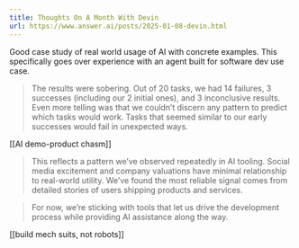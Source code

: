 ```yaml
---
title: Thoughts On A Month With Devin
url: https://www.answer.ai/posts/2025-01-08-devin.html
---
```


Good case study of real world usage of AI with concrete examples.  This specifically goes over experience with an
agent built for software dev use case.

> The results were sobering. Out of 20 tasks, we had 14 failures, 3 successes (including our 2 initial ones), and 3
> inconclusive results. Even more telling was that we couldn’t discern any pattern to predict which tasks would work.
> Tasks that seemed similar to our early successes would fail in unexpected ways.

[[AI demo-product chasm]]

> This reflects a pattern we’ve observed repeatedly in AI tooling. Social media excitement and company valuations have
> minimal relationship to real-world utility. We’ve found the most reliable signal comes from detailed stories of users
> shipping products and services.

> For now, we’re sticking with tools that let us drive the development process while providing AI assistance along the
> way.

[[build mech suits, not robots]]
